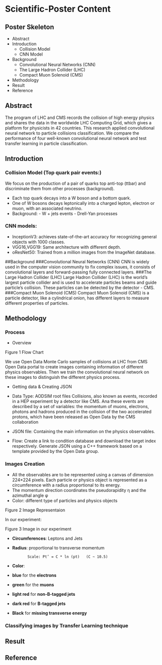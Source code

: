 # Scientific-Poster Content
## Poster Skeleton
- Abstract
- Introduction
  - Collision Model
  - CNN Model
- Background
  - Convolutional Neural Networks (CNN)
  - The Large Hadron Collider (LHC)
  - Compact Muon Solenoid (CMS) 
- Methodology
- Result
- Reference

## Abstract
The program of LHC and CMS records the collision of high energy physics and shares the data in the worldwide LHC Computing Grid, which gives a platform for physicists in 42 countries. This research applied convolutional neural network to particle collisions classification. We compare the performance of four well-known convolutional neural network and test transfer learning in particle classification.

## Introduction
### Collision Model (Top quark pair events:)
We focus on the production of a pair of quarks top anti-top (ttbar) and discriminate them from other processes (background). 
- Each top quark decays into a W boson and a bottom quark.
- One of W bosons decays leptonically into a charged lepton, electron or muon, with an associated neutrino.
- Background:
       - W + jets events
       - Drell-Yan processes

### CNN models:
- InceptionV3: achieves state-of-the-art accuracy for recognizing general objects with 1000 classes.
- VGG16,VGG19: Same architecture with different depth.
- oResNet50: Trained from a million images from the ImageNet database.

##Background
###Convolutional Neural Networks (CNN)
CNN is widely used in the computer vision community to fix complex issues, it consists of convolutional layers and forward-passing fully connected layers.
###The Large Hadron Collider (LHC)
Large Hadron Collider (LHC) is the world’s largest particle collider and is used to accelerate particles beams and guide particle’s collision. These particles can be detected by the detector - CMS.
###Compact Muon Solenoid (CMS) 
Compact Muon Solenoid (CMS) is a particle detector, like a cylindrical onion, has different layers to measure different properties of particles.

## Methodology
### Process
- Overview
 
Figure 1 Flow Chart

We use Open Data Monte Carlo samples of collisions at LHC from CMS Open Data portal to create images containing information of different physics observables. Then we train the convolutional neural network on these images to distinguish the different physics process.

- Getting data & Creating JSON
- Data Type: AODSIM root files
Collisions, also known as events, recorded in a HEP experiment by a detector like CMS. Ana these events are described by a set of variables: the momentum of muons, electrons, photons and hadrons produced in the collision of the two accelerated protons, which have been released as Open Data by the CMS collaboration

- JSON file: Containing the main information on the physics observables. 

- Flow: Create a link to condition database and download the target index respectively. Generate JSON using a C++ framework based on a template provided by the Open Data group.

### Images Creation
- All the observables are to be represented using a canvas of dimension 224×224 pixels. Each particle or physics object is represented as a circumference with a radius proportional to its energy.
- The momentum direction coordinates the pseudorapidity η and the azimuthal angle φ
- Color: different type of particles and physics objects

 
Figure 2 Image Representaion

In our experiment:
 
Figure 3 Image in our experiment

- **Circumferences**: Leptons and Jets
- **Radius**: proportional to transverse momentum

             Scale: Pt’ = C * ln (pt)   (C ~ 10.5)

- **Color**:
- **blue** for the **electrons**
- **green** for the **muons**
- **light red** for **non-B-tagged jets**
- **dark red** for **B-tagged jets**
- **Black** for **missing transverse energy**

### Classifying images by Transfer Learning technique


## Result
## Reference





